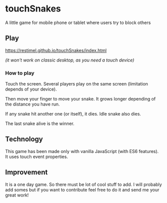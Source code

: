 # touchSnakes
A little game for mobile phone or tablet where users try to block others

## Play

https://restimel.github.io/touchSnakes/index.html

_(it won't work on classic desktop, as you need a touch device)_

### How to play

Touch the screen. Several players play on the same screen (limitation depends of your device).

Then move your finger to move your snake. It grows longer depending of the distance you have run.

If any snake hit another one (or itself), it dies.
Idle snake also dies.

The last snake alive is the winner.

## Technology

This game has been made only with vanilla JavaScript (with ES6 features). It uses touch event properties.


## Improvement

It is a one day game. So there must be lot of cool stuff to add. I will probably add somes but if you want to contribute feel free to do it and send me your great work!
